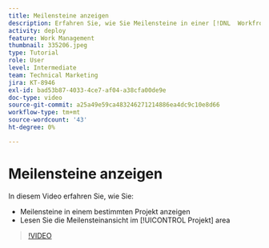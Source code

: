 ```yaml
---
title: Meilensteine anzeigen
description: Erfahren Sie, wie Sie Meilensteine in einer [!DNL  Workfront] Projekt erstellen und die Meilensteinansicht im [!UICONTROL Projekt] Bereich.
activity: deploy
feature: Work Management
thumbnail: 335206.jpeg
type: Tutorial
role: User
level: Intermediate
team: Technical Marketing
jira: KT-8946
exl-id: bad53b87-4033-4ce7-af04-a38cfa00de9e
doc-type: video
source-git-commit: a25a49e59ca483246271214886ea4dc9c10e8d66
workflow-type: tm+mt
source-wordcount: '43'
ht-degree: 0%

---
```


# Meilensteine anzeigen

In diesem Video erfahren Sie, wie Sie:

* Meilensteine in einem bestimmten Projekt anzeigen
* Lesen Sie die Meilensteinansicht im [!UICONTROL Projekt] area

>[!VIDEO](https://video.tv.adobe.com/v/335206/?quality=12&learn=on)
